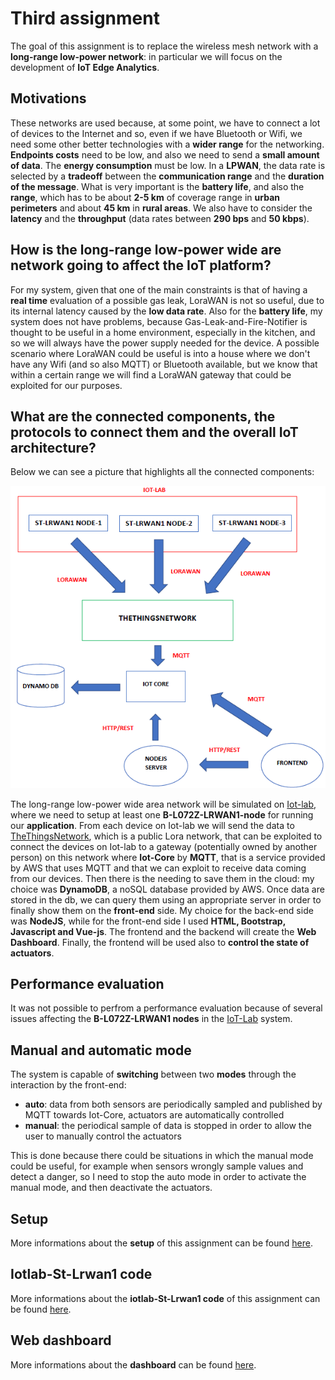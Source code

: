 # Third assignment
The goal of this assignment is to replace the wireless mesh network with a **long-range low-power network**: in particular we will focus on the development of **IoT Edge Analytics**.

## Motivations
These networks are used because, at some point, we have to connect a lot of devices to the Internet and so, even if we have Bluetooth or Wifi, we need some other better technologies with a **wider range** for the networking. **Endpoints costs** need to be low, and also we need to send a **small amount of data**. The **energy consumption** must be low.
In a **LPWAN**, the data rate is selected by a **tradeoff** between the **communication range** and the **duration of the message**. What is very important is the **battery life**, and also the **range**, which has to be about **2-5 km** of coverage range in **urban perimeters** and about **45 km** in **rural areas**. We also have to consider the **latency** and the **throughput** (data rates between **290 bps** and **50 kbps**).

## How is the long-range low-power wide are network going to affect the IoT platform?
For my system, given that one of the main constraints is that of having a **real time** evaluation of a possible gas leak, LoraWAN is not so useful, due to its internal latency caused by the **low data rate**. Also for the **battery life**, my system does not have problems, because Gas-Leak-and-Fire-Notifier is thought to be useful in a home environment, especially in the kitchen, and so we will always have the power supply needed for the device. A possible scenario where LoraWAN could be useful is into a house where we don't have any Wifi (and so also MQTT) or Bluetooth available, but we know that within a certain range we will find a LoraWAN gateway that could be exploited for our purposes.

## What are the connected components, the protocols to connect them and the overall IoT architecture?
Below we can see a picture that highlights all the connected components:

![img](https://github.com/IvanGiacomoni/Iot-Individual-Assignments/blob/main/ThirdAssignment/images/architecture-hw-3.png)

The long-range low-power wide area network will be simulated on [Iot-lab](https://www.iot-lab.info/), where we need to setup at least one **B-L072Z-LRWAN1-node** for running our **application**. From each device on Iot-lab we will send the data to [TheThingsNetwork](https://www.thethingsnetwork.org/), which is a public Lora network, that can be exploited to connect the devices on Iot-lab to a gateway (potentially owned by another person) on this network where **Iot-Core** by **MQTT**, that is a service provided by AWS that uses MQTT and that we can exploit to receive data coming from our devices. Then there is the needing to save them in the cloud: my choice was **DynamoDB**, a noSQL database provided by AWS. Once data are stored in the db, we can query them using an appropriate server in order to finally show them on the **front-end** side. My choice for the back-end side was **NodeJS**, while for the front-end side I used **HTML, Bootstrap, Javascript and Vue-js**. The frontend and the backend will create the **Web Dashboard**. Finally, the frontend will be used also to **control the state of actuators**.

## Performance evaluation
It was not possible to perfrom a performance evaluation because of several issues affecting the **B-L072Z-LRWAN1 nodes** in the [IoT-Lab](https://www.iot-lab.info/) system.

## Manual and automatic mode
The system is capable of **switching** between two **modes** through the interaction by the front-end:

- **auto**: data from both sensors are periodically sampled and published by MQTT towards Iot-Core, actuators are automatically controlled
- **manual**: the periodical sample of data is stopped in order to allow the user to manually control the actuators

This is done because there could be situations in which the manual mode could be useful, for example when sensors wrongly sample values and detect a danger, so I need to stop the auto mode in order to activate the manual mode, and then deactivate the actuators.

## Setup
More informations about the **setup** of this assignment can be found [here](https://github.com/IvanGiacomoni/Iot-Individual-Assignments/blob/main/ThirdAssignment/setup.md).

## Iotlab-St-Lrwan1 code
More informations about the **iotlab-St-Lrwan1 code** of this assignment can be found [here](https://github.com/IvanGiacomoni/Iot-Individual-Assignments/blob/main/ThirdAssignment/iotlab-St-Lrwan1_code/README.md).

## Web dashboard
More informations about the **dashboard** can be found [here](https://github.com/IvanGiacomoni/Iot-Individual-Assignments/blob/main/ThirdAssignment/dashboard/README.md).
